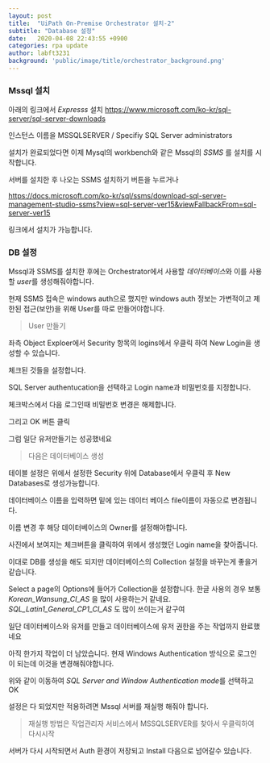 ```yaml
---
layout: post
title:  "UiPath On-Premise Orchestrator 설치-2"
subtitle: "Database 설정"
date:   2020-04-08 22:43:55 +0900
categories: rpa update
author: labft3231
background: 'public/image/title/orchestrator_background.png'
---
```


### Mssql 설치

아래의 링크에서 *Expresss* 설치 
<https://www.microsoft.com/ko-kr/sql-server/sql-server-downloads>


인스턴스 이름을 MSSQLSERVER / Specifiy  SQL Server administrators


설치가 완료되었다면 이제 Mysql의 workbench와 같은 Mssql의 *SSMS* 를 설치를 시작합니다.

서버를 설치한 후 나오는 SSMS 설치하기 버튼을 누르거나 

<https://docs.microsoft.com/ko-kr/sql/ssms/download-sql-server-management-studio-ssms?view=sql-server-ver15&viewFallbackFrom=sql-server-ver15>

링크에서 설치가 가능합니다.


### DB 설정
Mssql과 SSMS를 설치한 후에는 Orchestrator에서 사용할 *데이터베이스*와 이를 사용할 *user*를 생성해줘야합니다.

현재 SSMS 접속은 windows auth으로 했지만 windows auth 정보는 가변적이고 제한된 접근(보안)을 위해 User를 따로 만들어야합니다.

> User 만들기


좌측 Object Exploer에서 Security 항목의 logins에서 우클릭 하여 New Login을 생성할 수 있습니다.

체크된 것들을 설정합니다. 

SQL Server authentucation을 선택하고 Login name과 비밀번호를 지정합니다.

체크박스에서 다음 로그인때 비밀번호 변경은 해제합니다.

그리고 OK 버튼 클릭


그럼 일단 유저만들기는 성공했네요



> 다음은 데이터베이스 생성

테이블 설정은 위에서 설정한 Security 위에 Database에서 우클릭 후 New Databases로 생성가능합니다.

데이터베이스 이름을 입력하면 밑에 있는 데이터 베이스 file이름이 자동으로 변경됩니다. 







이름 변경 후 해당 데이터베이스의 Owner를 설정해야합니다.

사진에서 보여지는 체크버튼을 클릭하여 위에서 생성했던 Login name을 찾아줍니다.

이대로 DB를 생성을 해도 되지만 데이터베이스의 Collection 설정을 바꾸는게 좋을거 같습니다. 

Select a page의 Options에 들어가 Collection을 설정합니다. 한글 사용의 경우 보통 *Korean_Wansung_CI_AS* 을 많이 사용하는거 같네요.  *SQL_Latin1_General_CP1_CI_AS* 도 많이 쓰이는거 같구여



일단 데이터베이스와 유저를 만들고 데이터베이스에 유저 권한을 주는 작업까지 완료했네요 



아직 한가지 작업이 더 남았습니다. 현재 Windows Authentication 방식으로 로그인이 되는데 이것을 변경해줘야합니다. 









위와 같이 이동하여 *SQL Server and Window Authentication mode*를 선택하고 OK



설정은 다 되었지만 적용하려면 Mssql 서버를 재실행 해줘야 합니다.

>  재실행 방법은 작업관리자 서비스에서 MSSQLSERVER를 찾아서 우클릭하여 다시시작



서버가 다시 시작되면서 Auth 환경이 저장되고 Install 다음으로 넘어갈수 있습니다.